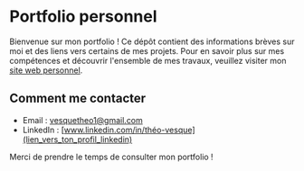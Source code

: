 # Portfolio personnel

Bienvenue sur mon portfolio ! Ce dépôt contient des informations brèves sur moi et des liens vers certains de mes projets. Pour en savoir plus sur mes compétences et découvrir l'ensemble de mes travaux, veuillez visiter mon [site web personnel](https://theovesque.fr/).

## Comment me contacter

- Email : [vesquetheo1@gmail.com](mailto:ton@email.com)
- LinkedIn : [www.linkedin.com/in/théo-vesque](lien_vers_ton_profil_linkedin)

Merci de prendre le temps de consulter mon portfolio !

